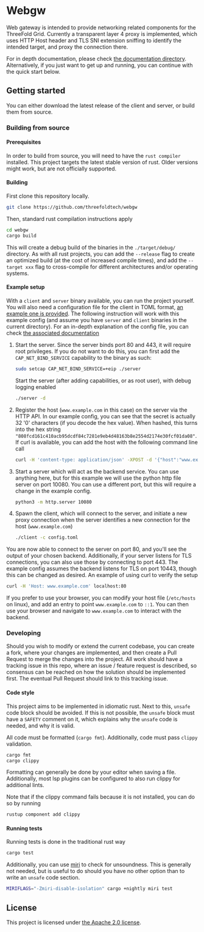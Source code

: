 # Webgw

Web gateway is intended to provide networking related components for the
ThreeFold Grid. Currently a transparent layer 4 proxy is implemented,
which uses HTTP Host header and TLS SNI extension sniffing to identify
the intended target, and proxy the connection there.

For in depth documentation, please check [the documentation
directory](./docs/). Alternatively, if you just want to get up and
running, you can continue with the quick start below.

## Getting started

You can either download the latest release of the client and server, or
build them from source.

### Building from source

#### Prerequisites

In order to build from source, you will need to have the `rust compiler`
installed. This project targets the latest stable version of rust. Older
versions might work, but are not officially supported.

#### Building

First clone this repository locally.

```sh
git clone https://github.com/threefoldtech/webgw
```

Then, standard rust compilation instructions apply

```sh
cd webgw
cargo build
```

This will create a debug build of the binaries in the `./target/debug/`
directory. As with all rust projects, you can add the `--release` flag
to create an optimized build (at the cost of increased compile times),
and add the `--target xxx` flag to cross-compile for different
architectures and/or operating systems.

#### Example setup

With a `client` and `server` binary available, you can run the project
yourself. You will also need a configuration file for the client in TOML
format, [an example one is provided](./config.toml). The following
instruction will work with this example config (and assume you have
`server` and `client` binaries in the current directory). For an
in-depth explanation of the config file, you can check [the associated
documentation](./docs/webgw_client_config.md)

1. Start the server. Since the server binds port 80 and 443, it will
   require root privileges. If you do not want to do this, you can first
   add the `CAP_NET_BIND_SERVICE` capability to the binary as such:

   ```sh
   sudo setcap CAP_NET_BIND_SERVICE=+eip ./server
   ```

   Start the server (after adding capabilities, or as root user), with
   debug logging enabled

   ```sh
   ./server -d
   ```

1. Register the host (`www.example.com` in this case) on the server via
   the HTTP API. In our example config, you can see that the secret is
   actually 32 '0' characters (if you decode the hex value). When
   hashed, this turns into the hex string `"808fcd161c410acb95dcdf84c7281e9eb4d48163b8e2554d2174e30fcf01da08"`.
   If curl is available, you can add the host with the following command
   line call

   ```sh
   curl -H 'content-type: application/json' -XPOST -d '{"host":"www.example.com", "hexSecretHash":"808fcd161c410acb95dcdf84c7281e9eb4d48163b8e2554d2174e30fcf01da08"}' localhost:8080/api/v1/proxy
   ```

1. Start a server which will act as the backend service. You can use
   anything here, but for this example we will use the python http
   file server on port 10080. You can use a different port, but this
   will require a change in the example config.

   ```sh
   python3 -m http.server 10080
   ```

1. Spawn the client, which will connect to the server, and initiate a
   new proxy connection when the server identifies a new connection for
   the host (`www.example.com`)

   ```sh
   ./client -c config.toml
   ```

You are now able to connect to the server on port 80, and you'll see the
output of your chosen backend. Additionally, if your server listens for
TLS connections, you can also use those by connecting to port 443. The
example config assumes the backend listens for TLS on port 10443, though
this can be changed as desired. An example of using curl to verify the
setup

```sh
curl -H 'Host: www.example.com' localhost:80
```

If you prefer to use your browser, you can modify your host file
(`/etc/hosts` on linux), and add an entry to point `www.example.com` to
`::1`. You can then use your browser and navigate to `www.example.com`
to interact with the backend.

### Developing

Should you wish to modify or extend the current codebase, you can create
a fork, where your changes are implemented, and then create a Pull
Request to merge the changes into the project. All work should have a
tracking issue in this repo, where an issue / feature request is
described, so consensus can be reached on how the solution should be
implemented first. The eventual Pull Request should link to this
tracking issue.

#### Code style

This project aims to be implemented in idiomatic rust. Next to this,
`unsafe` code block should be avoided. If this is not possible, the
`unsafe` block must have a `SAFETY` comment on it, which explains why
the `unsafe` code is needed, and why it is valid.

All code must be formatted (`cargo fmt`). Additionally, code must pass
`clippy` validation.

```sh
cargo fmt
cargo clippy
```

Formatting can generally be done by your editor when saving a file.
Additionally, most lsp plugins can be configured to also run clippy for
additional lints.

Note that if the clippy command fails because it is not installed, you
can do so by running

```sh
rustup component add clippy
```

#### Running tests

Running tests is done in the traditional rust way

```sh
cargo test
```

Additionally, you can use [miri](https://github.com/rust-lang/miri) to
check for unsoundness. This is generally not needed, but is useful to do
should you have no other option than to write an `unsafe` code section.

```sh
MIRIFLAGS="-Zmiri-disable-isolation" cargo +nightly miri test
```


## License

This project is licensed under [the Apache 2.0 license](./LICENSE). 
